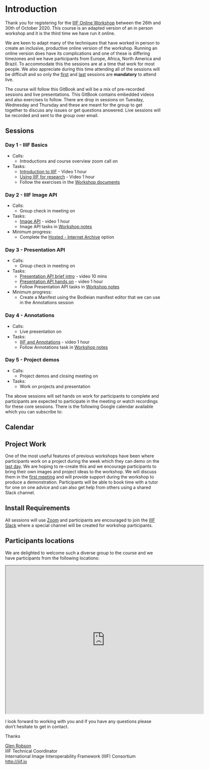 <script src="https://cdnjs.cloudflare.com/ajax/libs/jstimezonedetect/1.0.7/jstz.min.js" integrity="sha512-pZ0i46J1zsMwPd2NQZ4IaL427jXE2RVHMk3uv/wPTNlBVp9AbB1L65/4YdrXRPLEmyZCkY9qYOOsQp44V4orHg==" crossorigin="anonymous"></script>
<script src="https://cdnjs.cloudflare.com/ajax/libs/dayjs/1.9.3/dayjs.min.js" integrity="sha512-u7elBfdMr+7LhU4rvUk3IM28QZDKTyUxba4Nx2IJ1W9cj4shfRSPq7EZXD2ULD9cBoizw2FQyeR6YBog6LcnHg==" crossorigin="anonymous"></script>
<script src="https://cdnjs.cloudflare.com/ajax/libs/dayjs/1.9.3/plugin/utc.min.js" integrity="sha512-+lztPB4upMyG9pLdOWl8MFsBhXM1V9vFTDhXV3/4VSdoqpR5RfA2bNdrl8n0F9HmbzFkNqmOBdZw580qfRU01Q==" crossorigin="anonymous"></script>
<script src="https://cdnjs.cloudflare.com/ajax/libs/dayjs/1.9.3/plugin/timezone.min.js" integrity="sha512-3QnyXIdU85C6rOXhHzVsXinI5/qM/LniMr5actNRUwyp1Tuurw7rOn7fX7WWoNyZuM7KlQxITGQI4ITCgXKGQA==" crossorigin="anonymous"></script>
<script src="https://cdnjs.cloudflare.com/ajax/libs/dayjs/1.9.3/plugin/advancedFormat.min.js" integrity="sha512-bvTLx3e7Wk8qIAqr7O/vbk8IT2h+tFr1udHdJGzX6xMGtruTSCBctN0IGGjozmwap+l1A3zIz5KZUXI9IiBS3Q==" crossorigin="anonymous"></script>
<script src="https://cdnjs.cloudflare.com/ajax/libs/dayjs/1.9.3/plugin/localizedFormat.min.js" integrity="sha512-85aup/PuxBbkUL6yEpshXfwrOWNt7rvFzFrfvYgnrBBQK2r1FEyqD+5qGVNPWSm8xxafm3mhBOvd975HBSaXNA==" crossorigin="anonymous"></script>


# Introduction

Thank you for registering for the [IIIF Online Workshop](https://www.eventbrite.co.uk/e/october-iiif-online-training-5-day-course-tickets-123255298917) between the 26th and 30th of October 2020. This course is an adapted version of an in person workshop and it is the third time we have run it online.  

We are keen to adapt many of the techniques that have worked in person to create an inclusive, productive online version of the workshop. Running an online version does have its complications and one of these is differing timezones and we have participants from Europe, Africa, North America and Brazil. To accommodate this the sessions are at a time that work for most people. We also appreciate during this time attending all of the sessions will be difficult and so only the [first](day-one/README.md) and [last](day-five/README.md) sessions are **mandatory** to attend live.  

The course will follow this GitBook and will be a mix of pre-recorded sessions and live presentations. This GitBook contains embedded videos and also exercises to follow. There are drop in sessions on Tuesday, Wednesday and Thursday and these are meant for the group to get together to discuss any issues or get questions answered. Live sessions will be recorded and sent to the group over email.

## Sessions
### Day 1 - **IIIF Basics** 
* Calls:
  * Introductions and course overview zoom call on <span id="intro"></span>
* Tasks:
  * [Introduction to IIIF](day-one/index.html#introduction-to-iiif) - Video 1 hour
  * [Using IIIF for research](day-one/index.html#using-iiif-for-research) - Video 1 hour
  * Follow the exercises in the [Workshop documents](day-one/IIIFforResearch.html)

### Day 2  - **IIIF Image API**
* Calls:
  * Group check in meeting on <span id="image"></span>
* Tasks:
  * [Image API](day-two/)  - video 1 hour
  * Image API tasks in [Workshop notes](day-two/image-servers/)
* Minimum progress:  
  * Complete the [Hosted - Internet Archive](day-two/image-servers/iiif-hosting-ia.htm) option

### Day 3 - **Presentation API**
* Calls:
    * Group check in meeting on <span id="presentation"></span>
* Tasks:
  * [Presentation API brief intro](day-three/) - video 10 mins
  * [Presentation API hands on](day-three/) - video 1 hour
  * Follow Presentation API tasks in [Workshop notes](day-three/chrome-web-server/)  
* Minimum progress:  
  *  Create a Manifest using the Bodleian manifest editor that we can use in the Annotations session

### Day 4 - **Annotations**
* Calls:
  * Live presentation on <span id="annotations"></span>
* Tasks:
  * [IIIF and Annotations](day-four/) - video 1 hour
  * Follow Annotations task in [Workshop notes](day-four/annotations-and-annotation-lists.html)

### Day 5 - **Project demos**
* Calls:
  * Project demos and closing meeting on <span id="demos"></span>
* Tasks:
  * Work on projects and presentation

The above sessions will set hands on work for participants to complete and participants are expected to participate in the meeting or watch recordings for these core sessions. There is the following Google calendar available which you can subscribe to:

## Calendar
<div id="calendar-container"></div>

<script type="text/javascript">
  var timezone = jstz.determine();
  console.log('Name is ' + timezone.name());
  var pref = '<iframe src="https://calendar.google.com/calendar/b/1/embed?height=600&amp;wkst=1&amp;bgcolor=%23ffffff&amp;src=Y2xpci5vcmdfY2h1Z3BkdXJnam05bmpyaWRoOHVxNjc2bjBAZ3JvdXAuY2FsZW5kYXIuZ29vZ2xlLmNvbQ&amp;color=%23B39DDB&amp;showTabs=0&amp;mode=WEEK&amp;dates=20201026/20201030&amp;title=IIIF%20Online%20Workshop&amp;ctz=';
  var suff = '" style="border:solid 1px #777; width: 100%; height: 600px;"></iframe>';
  var iframe_html = pref + timezone.name() + suff;
  document.getElementById('calendar-container').innerHTML = iframe_html;
</script>

## Project Work 
One of the most useful features of previous workshops have been where participants work on a project during the week which they can demo on the [last day](day-five/README.md). We are hoping to re-create this and we encourage participants to bring their own images and project ideas to the workshop. We will discuss them in the [first meeting](day-one/README.md) and will provide support during the workshop to produce a demonstration. Participants will be able to book time with a tutor for one on one advice and can also get help from others using a shared Slack channel. 

## Install Requirements
All sessions will use [Zoom](https://zoom.us/) and participants are encouraged to join the [IIIF Slack](http://bit.ly/iiif-slack) where a special channel will be created for workshop participants. 

## Participants locations
We are delighted to welcome such a diverse group to the course and we have participants from the following locations:

<iframe src="https://www.google.com/maps/d/u/0/embed?mid=11lmREwJiOhsGz8sNRkYSNQo-30qteM3D" width="640" height="480"></iframe>

I look forward to working with you and if you have any questions please don’t hesitate to get in contact. 

Thanks

[Glen Robson](mailto:glen.robson@iiif.io)<br/>
IIIF Technical Coordinator<br/>
International Image Interoperability Framework (IIIF) Consortium<br/>
http://iiif.io<br/>


<script type="text/javascript">
    dayjs.extend(dayjs_plugin_utc)
    dayjs.extend(dayjs_plugin_timezone)
    dayjs.extend(dayjs_plugin_advancedFormat)
    var timezone = jstz.determine();
    function setTime(time, section) {
        var local = time.tz(timezone.name());

        var span = document.getElementById(section);
        span.innerHTML = local.format("dddd MMMM D,[ at ]h:mma z")
    }

    setTime(dayjs.tz("2020-10-26 13:00", "Europe/London"),"intro");
    setTime(dayjs.tz("2020-10-27 13:00", "Europe/London"),"image");
    setTime(dayjs.tz("2020-10-28 13:00", "Europe/London"),"presentation");
    setTime(dayjs.tz("2020-10-29 13:00", "Europe/London"),"annotations");
    setTime(dayjs.tz("2020-10-30 13:00", "Europe/London"),"demos");
    
</script>

